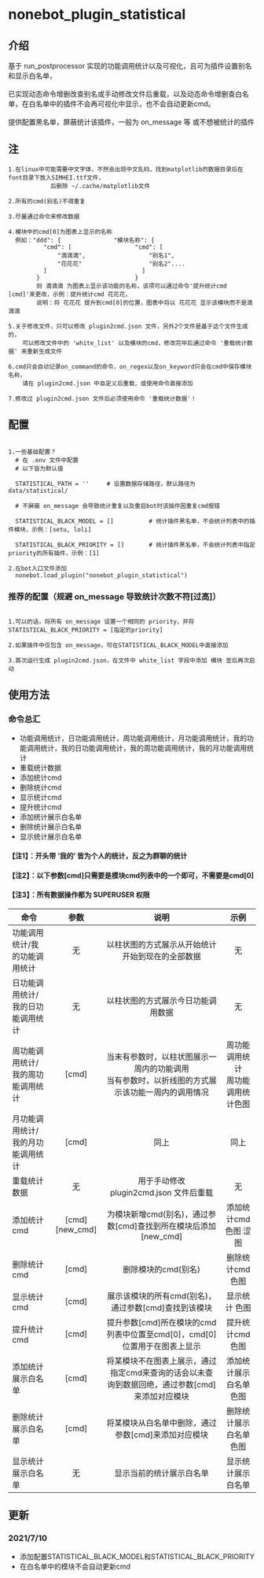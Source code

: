 # nonebot_plugin_statistical

## 介绍

  基于 run_postprocessor 实现的功能调用统计以及可视化，且可为插件设置别名和显示白名单， 
  <br>  
  已实现动态命令增删改查别名或手动修改文件后重载，以及动态命令增删查白名单，在白名单中的插件不会再可视化中显示，也不会自动更新cmd。
  <br><br>
  提供配置黑名单，屏蔽统计该插件，一般为 on_message 等 或不想被统计的插件

## 注

    1.在linux中可能需要中文字体，不然会出现中文乱码，找到matplotlib的数据目录后在font目录下放入SIMHEI.ttf文件，
                后删除 ~/.cache/matplotlib文件
                
    2.所有的cmd(别名)不得重复
    
    3.尽量通过命令来修改数据
    
    4.模块中的cmd[0]为图表上显示的名称
      例如："ddd": {               "模块名称": {
              "cmd": [                  "cmd": [
                  "滴滴滴",                  "别名1",
                  "花花花"                   "别名2"....
              ]                           ]
            }                           }
            则 滴滴滴 为图表上显示该功能的名称，该项可以通过命令'提升统计cmd [cmd]'来更改，示例：提升统计cmd 花花花，
            说明：将 花花花 提升到cmd[0]的位置，图表中将以 花花花 显示该模块而不是滴滴滴
            
    5.关于修改文件，只可以修改 plugin2cmd.json 文件，另外2个文件是基于这个文件生成的，
        可以修改文件中的 'white_list' 以及模块的cmd，修改完毕后通过命令 '重载统计数据' 来重新生成文件
        
    6.cmd只会自动记录on_command的命令，on_regex以及on_keyword只会在cmd中保存模块名称，
        请在 plugin2cmd.json 中自定义后重载，或使用命令直接添加
        
    7.修改过 plugin2cmd.json 文件后必须使用命令 '重载统计数据'！
  

## 配置

  ```
  
  1.一些基础配置？
    # 在 .env 文件中配置
    # 以下皆为默认值

    STATISTICAL_PATH = ''     # 设置数据存储路径，默认路径为 data/statistical/

    # 不屏蔽 on_message 会导致统计重复以及重启bot时该插件因重复cmd报错
    
    STATISTICAL_BLACK_MODEL = []          # 统计插件黑名单，不会统计列表中的插件模块，示例：[setu, loli]

    STATISTICAL_BLACK_PRIORITY = []       # 统计插件黑名单，不会统计列表中指定priority的所有插件，示例：[1]
  
  2.在bot入口文件添加
    nonebot.load_plugin("nonebot_plugin_statistical")
  
  ```
  
### 推荐的配置（规避 on_message 导致统计次数不符\[过高]）

  ```
  
  1.可以的话，将所有 on_message 设置一个相同的 priority，并将 STATISTICAL_BLACK_PRIORITY = [指定的priority]
  
  2.如果插件中仅包含 on_message，可在STATISTICAL_BLACK_MODEL中直接添加
  
  3.首次运行生成 plugin2cmd.json，在文件中 white_list 字段中添加 模块 至后再次启动
  
  ```
  
## 使用方法

### 命令总汇

  * 功能调用统计，日功能调用统计，周功能调用统计，月功能调用统计，我的功能调用统计，我的日功能调用统计，我的周功能调用统计，我的月功能调用统计
  * 重载统计数据
  * 添加统计cmd
  * 删除统计cmd
  * 显示统计cmd
  * 提升统计cmd
  * 添加统计展示白名单
  * 删除统计展示白名单
  * 显示统计展示白名单
 
#### 【注1】：开头带 ‘我的’ 皆为个人的统计，反之为群聊的统计
#### 【注2】：以下参数[cmd]只需要是模块cmd列表中的一个即可，不需要是cmd[0]
#### 【注3】：所有数据操作都为 SUPERUSER 权限

| 命令                        |    参数     |             说明                      | 示例 |  
| ----------------------     | :--------:  | :----------------------------:  | :------:
| 功能调用统计/我的功能调用统计 |   无   |   以柱状图的方式展示从开始统计开始到现在的全部数据            |     无    
| 日功能调用统计/我的日功能调用统计  |   无  |    以柱状图的方式展示今日功能调用数据             |    无      
| 周功能调用统计/我的周功能调用统计     |   [cmd] |         当未有参数时，以柱状图展示一周内的功能调用<br>当有参数时，以折线图的方式展示该功能一周内的调用情况  |     周功能调用统计<br>周功能调用统计色图     
| 月功能调用统计/我的月功能调用统计 |   [cmd]    |  同上            |   同上        
| 重载统计数据                |         无           |    用于手动修改 plugin2cmd.json 文件后重载         |  无
| 添加统计cmd                |         [cmd] [new_cmd]  |    为模块新增cmd(别名)，通过参数[cmd]查找到所在模块后添加[new_cmd]       |      添加统计cmd 色图 涩图
| 删除统计cmd     |         [cmd]            |   删除模块的cmd(别名)        |   删除统计cmd 色图
| 显示统计cmd      |          [cmd]           |   展示该模块的所有cmd(别名)，通过参数[cmd]查找到该模块        |  显示统计 色图
| 提升统计cmd     |    [cmd]             |  提升参数[cmd]所在模块的cmd列表中位置至cmd[0]，cmd[0]位置用于在图表上显示  | 提升统计cmd 色图
|添加统计展示白名单|     [cmd]           | 将某模块不在图表上展示，通过指定cmd来查询的话会以未查询到数据回绝，通过参数[cmd]来添加对应模块        | 添加统计展示白名单 色图
|删除统计展示白名单|     [cmd]           | 将某模块从白名单中删除，通过参数[cmd]来添加对应模块        | 删除统计展示白名单 色图
|显示统计展示白名单| 无 | 显示当前的统计展示白名单    |     显示统计展示白名单


## 更新

### 2021/7/10
  
  * 添加配置STATISTICAL_BLACK_MODEL和STATISTICAL_BLACK_PRIORITY
  * 在白名单中的模块不会自动更新cmd



